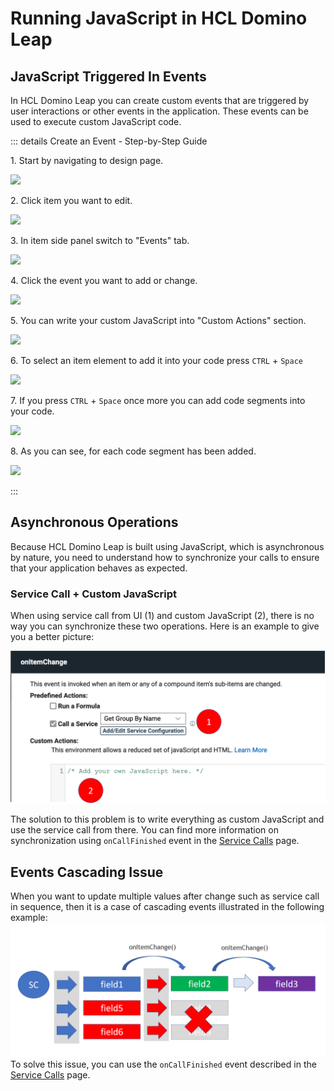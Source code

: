# Running JavaScript in HCL Domino Leap

## JavaScript Triggered In Events

In HCL Domino Leap you can create custom events that are triggered by user interactions or other events in the
application. These events can be used to execute custom JavaScript code.

::: details Create an Event - Step-by-Step Guide

1\. Start by navigating to design page.

![](https://ajeuwbhvhr.cloudimg.io/colony-recorder.s3.amazonaws.com/files/2024-04-02/88271664-717d-4069-a5e1-393fc55281b8/ascreenshot.jpeg?tl_px=0,0&br_px=1934,1081&force_format=png&width=1120.0&wat=1&wat_opacity=0.7&wat_gravity=northwest&wat_url=https://colony-recorder.s3.us-west-1.amazonaws.com/images/watermarks/FB923C_standard.png&wat_pad=-9,48)

2\. Click item you want to edit.

![](https://ajeuwbhvhr.cloudimg.io/colony-recorder.s3.amazonaws.com/files/2024-04-02/7a9ad6ee-9666-4cd4-93e0-0c5291cbaeab/user_cropped_screenshot.jpeg?tl_px=0,0&br_px=1934,1081&force_format=png&width=1120.0&wat=1&wat_opacity=0.7&wat_gravity=northwest&wat_url=https://colony-recorder.s3.us-west-1.amazonaws.com/images/watermarks/FB923C_standard.png&wat_pad=513,142)

3\. In item side panel switch to "Events" tab.

![](https://ajeuwbhvhr.cloudimg.io/colony-recorder.s3.amazonaws.com/files/2024-04-02/b1826d93-cb8f-4179-ad5d-debd14005564/ascreenshot.jpeg?tl_px=1906,0&br_px=3841,1081&force_format=png&width=1120.0&wat=1&wat_opacity=0.7&wat_gravity=northwest&wat_url=https://colony-recorder.s3.us-west-1.amazonaws.com/images/watermarks/FB923C_standard.png&wat_pad=828,118)

4\. Click the event you want to add or change.

![](https://ajeuwbhvhr.cloudimg.io/colony-recorder.s3.amazonaws.com/files/2024-04-02/e205881f-8dab-49df-bbe8-428a617d85df/ascreenshot.jpeg?tl_px=1906,14&br_px=3841,1095&force_format=png&width=1120.0&wat=1&wat_opacity=0.7&wat_gravity=northwest&wat_url=https://colony-recorder.s3.us-west-1.amazonaws.com/images/watermarks/FB923C_standard.png&wat_pad=744,277)

5\. You can write your custom JavaScript into "Custom Actions" section.

![](https://ajeuwbhvhr.cloudimg.io/colony-recorder.s3.amazonaws.com/files/2024-04-02/07c34407-4666-464d-9aeb-046727d9d94c/ascreenshot.jpeg?tl_px=436,242&br_px=2371,1323&force_format=png&width=1120.0&wat=1&wat_opacity=0.7&wat_gravity=northwest&wat_url=https://colony-recorder.s3.us-west-1.amazonaws.com/images/watermarks/FB923C_standard.png&wat_pad=524,277)

6\. To select an item element to add it into your code press `CTRL` + `Space`

![](https://ajeuwbhvhr.cloudimg.io/colony-recorder.s3.amazonaws.com/files/2024-04-02/fc0de4f8-bc97-4c33-9226-989d29d62359/ascreenshot.jpeg?tl_px=985,788&br_px=2920,1870&force_format=png&width=1120.0&wat=1&wat_opacity=0.7&wat_gravity=northwest&wat_url=https://colony-recorder.s3.us-west-1.amazonaws.com/images/watermarks/FB923C_standard.png&wat_pad=524,352)

7\. If you press `CTRL` + `Space` once more you can add code segments into your code.

![](https://ajeuwbhvhr.cloudimg.io/colony-recorder.s3.amazonaws.com/files/2024-04-02/c972fdc6-5e51-4606-88e7-5b601cdd0a6e/ascreenshot.jpeg?tl_px=802,239&br_px=2737,1320&force_format=png&width=1120.0&wat=1&wat_opacity=0.7&wat_gravity=northwest&wat_url=https://colony-recorder.s3.us-west-1.amazonaws.com/images/watermarks/FB923C_standard.png&wat_pad=524,277)

8\. As you can see, for each code segment has been added.

![](https://ajeuwbhvhr.cloudimg.io/colony-recorder.s3.amazonaws.com/files/2024-04-02/de437f04-614e-4ad7-bceb-97180215497e/user_cropped_screenshot.jpeg?tl_px=953,394&br_px=2888,1475&force_format=png&width=1120.0)

:::

## Asynchronous Operations

Because HCL Domino Leap is built using JavaScript, which is asynchronous by nature, you need to understand how to
synchronize your calls to ensure that your application behaves as expected.

### Service Call + Custom JavaScript

When using service call from UI (1) and custom JavaScript (2), there is no way you can synchronize these two operations.
Here is an example to give you a better picture:

![](./async_image2.png)

The solution to this problem is to write everything as custom JavaScript and use the service call from there. You can
find more information on synchronization using `onCallFinished` event in
the [Service Calls](/low-code-basics/js_in_dleap/services_js.html#synchronizing-service-calls) page.

## Events Cascading Issue

When you want to update multiple values after change such as service call in sequence, then it is a case of cascading
events illustrated in the following example:
![](./async_valu_update.png)
To solve this issue, you can use the `onCallFinished` event described in
the [Service Calls](/low-code-basics/js_in_dleap/services_js.html#synchronizing-service-calls) page. 